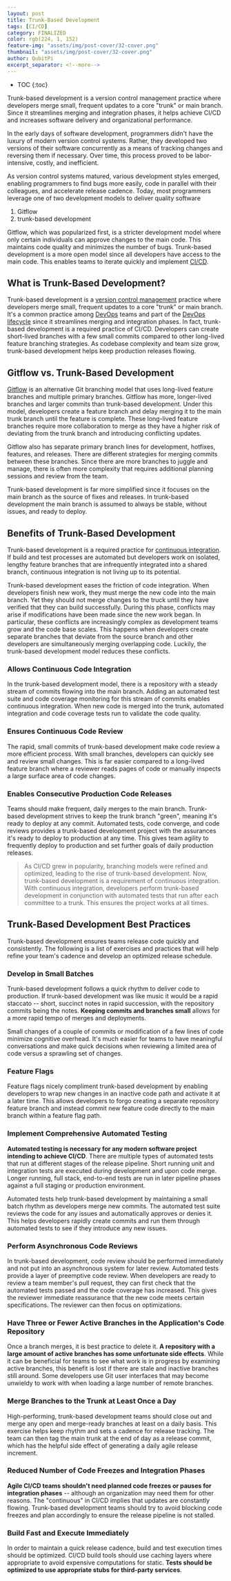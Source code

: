 ```yaml
---
layout: post
title: Trunk-Based Development
tags: [CI/CD]
category: FINALIZED
color: rgb(224, 1, 152)
feature-img: "assets/img/post-cover/32-cover.png"
thumbnail: "assets/img/post-cover/32-cover.png"
author: QubitPi
excerpt_separator: <!--more-->
---
```


<!--more-->

* TOC
{:toc}

Trunk-based development is a version control management practice where developers merge small, frequent updates to a
core "trunk" or main branch. Since it streamlines merging and integration phases, it helps achieve CI/CD and increases
software delivery and organizational performance.

In the early days of software development, programmers didn't have the luxury of modern version control systems. Rather,
they developed two versions of their software concurrently as a means of tracking changes and reversing them if
necessary. Over time, this process proved to be labor-intensive, costly, and inefficient.

As version control systems matured, various development styles emerged, enabling programmers to find bugs more easily,
code in parallel with their colleagues, and accelerate release cadence. Today, most programmers leverage one of two
development models to deliver quality software

1. Gitflow
2. trunk-based development

Gitflow, which was popularized first, is a stricter development model where only certain individuals can approve changes
to the main code. This maintains code quality and minimizes the number of bugs. Trunk-based development is a more open
model since all developers have access to the main code. This enables teams to iterate quickly and implement
[CI/CD](https://www.atlassian.com/continuous-delivery).

## What is Trunk-Based Development?

Trunk-based development is a
[version control management](https://www.atlassian.com/git/tutorials/what-is-version-control) practice where developers
merge small, frequent updates to a  core "trunk" or main branch. It's a common practice among
[DevOps](https://www.atlassian.com/devops/what-is-devops) teams and part of the
[DevOps lifecycle](https://www.atlassian.com/devops/what-is-devops/devops-best-practices) since it streamlines merging
and integration phases. In fact, trunk-based development is a required practice of CI/CD. Developers can create
short-lived branches with a few small commits compared to other long-lived feature branching strategies. As codebase
complexity and team size grow, trunk-based development helps keep production releases flowing.

## Gitflow vs. Trunk-Based Development

[Gitflow](https://www.atlassian.com/git/tutorials/comparing-workflows/gitflow-workflow) is an alternative Git branching
model that uses long-lived feature branches and multiple primary branches. Gitflow has more, longer-lived branches and
larger commits than trunk-based development. Under this model, developers create a feature branch and delay merging it
to the main trunk branch until the feature is complete. These long-lived feature branches require more collaboration to
merge as they have a higher risk of deviating from the trunk branch and introducing conflicting updates. 

Gitflow also has separate primary branch lines for development, hotfixes, features, and releases. There are different
strategies for merging commits between these branches. Since there are more branches to juggle and manage, there is
often more complexity that requires additional planning sessions and review from the team. 

Trunk-based development is far more simplified since it focuses on the main branch as the source of fixes and releases.
In trunk-based development the main branch is assumed to always be stable, without issues, and ready to deploy.

## Benefits of Trunk-Based Development

Trunk-based development is a required practice for
[continuous integration](https://www.atlassian.com/continuous-delivery/continuous-integration). If build and test
processes are automated but developers work on isolated, lengthy feature branches that are infrequently integrated into
a shared branch, continuous integration is not living up to its potential.

Trunk-based development eases the friction of code integration. When developers finish new work, they must merge the new
code into the main branch. Yet they should not merge changes to the truck until they have verified that they can build
successfully. During this phase, conflicts may arise if modifications have been made since the new work began. In
particular, these conflicts are increasingly complex as development teams grow and the code base scales. This happens
when developers create separate branches that deviate from the source branch and other developers are simultaneously
merging overlapping code. Luckily, the trunk-based development model reduces these conflicts.

### Allows Continuous Code Integration

In the trunk-based development model, there is a repository with a steady stream of commits flowing into the main
branch. Adding an automated test suite and code coverage monitoring for this stream of commits enables continuous
integration. When new code is merged into the trunk, automated integration and code coverage tests run to validate the
code quality.

### Ensures Continuous Code Review

The rapid, small commits of trunk-based development make code review a more efficient process. With small branches,
developers can quickly see and review small changes. This is far easier compared to a long-lived feature branch where a
reviewer reads pages of code or manually inspects a large surface area of code changes.

### Enables Consecutive Production Code Releases

Teams should make frequent, daily merges to the main branch. Trunk-based development strives to keep the trunk branch
"green", meaning it's ready to deploy at any commit. Automated tests, code converge, and code reviews provides a
trunk-based development project with the assurances it's ready to deploy to production at any time. This gives team
agility to frequently deploy to production and set further goals of daily production releases.

> As CI/CD grew in popularity, branching models were refined and optimized, leading to the rise of trunk-based
> development. Now, trunk-based development is a requirement of continuous integration. With continuous integration,
> developers perform trunk-based development in conjunction with automated tests that run after each committee to a
> trunk. This ensures the project works at all times.

## Trunk-Based Development Best Practices

Trunk-based development ensures teams release code quickly and consistently. The following is a list of exercises and
practices that will help refine your team's cadence and develop an optimized release schedule.

### Develop in Small Batches

Trunk-based development follows a quick rhythm to deliver code to production. If trunk-based development was like music
it would be a rapid staccato -- short, succinct notes in rapid succession, with the repository commits being the notes.
**Keeping commits and branches small** allows for a more rapid tempo of merges and deployments.

Small changes of a couple of commits or modification of a few lines of code minimize cognitive overhead. It's much
easier for teams to have meaningful conversations and make quick decisions when reviewing a limited area of code versus
a sprawling set of changes.

### Feature Flags

Feature flags nicely compliment trunk-based development by enabling developers to wrap new changes in an inactive code
path and activate it at a later time. This allows developers to forgo creating a separate repository feature branch and
instead commit new feature code directly to the main branch within a feature flag path. 

### Implement Comprehensive Automated Testing

**Automated testing is necessary for any modern software project intending to achieve CI/CD**. There are multiple types
of automated tests that run at different stages of the release pipeline. Short running unit and integration tests are
executed during development and upon code merge. Longer running, full stack, end-to-end tests are run in later pipeline
phases against a full staging or production environment.

Automated tests help trunk-based development by maintaining a small batch rhythm as developers merge new commits. The
automated test suite reviews the code for any issues and automatically approves or denies it. This helps developers
rapidly create commits and run them through automated tests to see if they introduce any new issues.

### Perform Asynchronous Code Reviews

In trunk-based development, code review should be performed immediately and not put into an asynchronous system for
later review. Automated tests provide a layer of preemptive code review. When developers are ready to review a team
member's pull request, they can first check that the automated tests passed and the code coverage has increased. This
gives the reviewer immediate reassurance that the new code meets certain specifications. The reviewer can then focus on
optimizations.

### Have Three or Fewer Active Branches in the Application's Code Repository

Once a branch merges, it is best practice to delete it. **A repository with a large amount of active branches has some
unfortunate side effects**. While it can be beneficial for teams to see what work is in progress by examining active
branches, this benefit is lost if there are stale and inactive branches still around. Some developers use Git user
interfaces that may become unwieldy to work with when loading a large number of remote branches.

### Merge Branches to the Trunk at Least Once a Day

High-performing, trunk-based development teams should close out and merge any open and merge-ready branches at least on
a daily basis. This exercise helps keep rhythm and sets a cadence for release tracking. The team can then tag the main
trunk at the end of day as a release commit, which has the helpful side effect of generating a daily agile release
increment.

### Reduced Number of Code Freezes and Integration Phases

**Agile CI/CD teams shouldn't need planned code freezes or pauses for integration phases** -- although an organization
may need them for other reasons. The "continuous" in CI/CD implies that updates are constantly flowing. Trunk-based
development teams should try to avoid blocking code freezes and plan accordingly to ensure the release pipeline is not
stalled.

### Build Fast and Execute Immediately

In order to maintain a quick release cadence, build and test execution times should be optimized. CI/CD build tools
should use caching layers where appropriate to avoid expensive computations for static. **Tests should be optimized to
use appropriate stubs for third-party services**.
